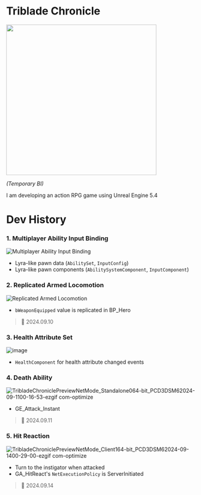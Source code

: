 # Triblade Chronicle
<img src="https://github.com/user-attachments/assets/4b70419e-9f91-4cfb-8267-a2415ccecdd2" height="400" />

*(Temporary BI)*

I am developing an action RPG game using Unreal Engine 5.4

# Dev History
### 1. Multiplayer Ability Input Binding
![Multiplayer Ability Input Binding](https://github.com/user-attachments/assets/0b55afa4-9dd7-48f3-9d16-9250940da970)

- Lyra-like pawn data (`AbilitySet`, `InputConfig`)
- Lyra-like pawn components (`AbilitySystemComponent`, `InputComponent`)

### 2. Replicated Armed Locomotion
![Replicated Armed Locomotion](https://github.com/user-attachments/assets/1e51deeb-2ed1-4887-92b7-cea6be15bed5)

- `bWeaponEquipped` value is replicated in BP_Hero

>💾 2024.09.10

### 3. Health Attribute Set
![image](https://github.com/user-attachments/assets/fb4bb711-baed-4b15-991f-0cb689968c3b)

- `HealthComponent` for health attribute changed events

### 4. Death Ability
![TribladeChroniclePreviewNetMode_Standalone064-bit_PCD3DSM62024-09-1100-16-53-ezgif com-optimize](https://github.com/user-attachments/assets/6e8cc38d-664e-4026-9953-c3426cd0956f)

- GE_Attack_Instant

>💾 2024.09.11

### 5. Hit Reaction
![TribladeChroniclePreviewNetMode_Client164-bit_PCD3DSM62024-09-1400-29-00-ezgif com-optimize](https://github.com/user-attachments/assets/e2c3e7f6-ac96-435b-9b87-86d7f60bb67d)

- Turn to the instigator when attacked
- GA_HitReact's `NetExecutionPolicy` is ServerInitiated

>💾 2024.09.14
